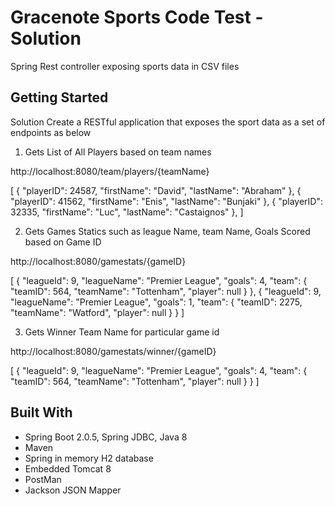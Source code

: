 # Gracenote Sports Code Test - Solution

Spring Rest controller exposing sports data in CSV files

## Getting Started

Solution Create a RESTful application that exposes the sport data as a set of endpoints as below

1. Gets List of All Players based on team names

http://localhost:8080/team/players/{teamName}

[
    {
        "playerID": 24587,
        "firstName": "David",
        "lastName": "Abraham"
    },
    {
        "playerID": 41562,
        "firstName": "Enis",
        "lastName": "Bunjaki"
    },
    {
        "playerID": 32335,
        "firstName": "Luc",
        "lastName": "Castaignos"
    },
]


2. Gets Games Statics such as league Name, team Name, Goals Scored based on Game ID

http://localhost:8080/gamestats/{gameID}

[
    {
        "leagueId": 9,
        "leagueName": "Premier League",
        "goals": 4,
        "team": {
            "teamID": 564,
            "teamName": "Tottenham",
            "player": null
        }
    },
    {
        "leagueId": 9,
        "leagueName": "Premier League",
        "goals": 1,
        "team": {
            "teamID": 2275,
            "teamName": "Watford",
            "player": null
        }
    }
]


3. Gets Winner Team Name for particular game id

http://localhost:8080/gamestats/winner/{gameID}


[
    {
        "leagueId": 9,
        "leagueName": "Premier League",
        "goals": 4,
        "team": {
            "teamID": 564,
            "teamName": "Tottenham",
            "player": null
        }
    }
]
## Built With

* Spring Boot 2.0.5, Spring JDBC, Java 8
* Maven
* Spring in memory H2 database
* Embedded Tomcat 8
* PostMan
* Jackson JSON Mapper
